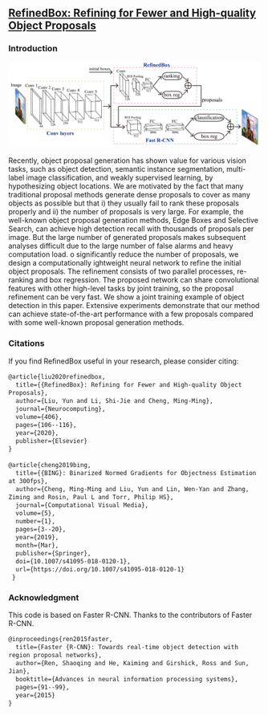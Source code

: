## [RefinedBox: Refining for Fewer and High-quality Object Proposals](https://www.sciencedirect.com/science/article/pii/S0925231220305816)

### Introduction

<img src="https://raw.githubusercontent.com/yun-liu/RefinedBox/master/framework.png" width="2427">

Recently, object proposal generation has shown value for various vision tasks, such as object detection, semantic instance segmentation, multi-label image classification, and weakly supervised learning, by hypothesizing object locations. We are motivated by the fact that many traditional proposal methods generate dense proposals to cover as many objects as possible but that i) they usually fail to rank these proposals properly and ii) the number of proposals is very large. For example, the well-known object proposal generation methods, Edge Boxes and Selective Search, can achieve high detection recall with thousands of proposals per image. But the large number of generated proposals makes subsequent analyses difficult due to the large number of false alarms and heavy computation load. o significantly reduce the number of proposals, we design a computationally ightweight neural network to refine the initial object proposals. The refinement consists of two parallel processes, re-ranking and box regression. The proposed network can share convolutional features with other high-level tasks by joint training, so the proposal refinement can be very fast. We show a joint training example of object detection in this paper. Extensive experiments demonstrate that our method can achieve state-of-the-art performance with a few proposals compared with some well-known proposal generation methods.

### Citations

If you find RefinedBox useful in your research, please consider citing:

	@article{liu2020refinedbox,
	  title={{RefinedBox}: Refining for Fewer and High-quality Object Proposals},
	  author={Liu, Yun and Li, Shi-Jie and Cheng, Ming-Ming},
	  journal={Neurocomputing},
	  volume={406},
	  pages={106--116},
	  year={2020},
	  publisher={Elsevier}
	}
	
	@article{cheng2019bing,
	  title={{BING}: Binarized Normed Gradients for Objectness Estimation at 300fps},
	  author={Cheng, Ming-Ming and Liu, Yun and Lin, Wen-Yan and Zhang, Ziming and Rosin, Paul L and Torr, Philip HS},
	  journal={Computational Visual Media},
	  volume={5},
	  number={1},
	  pages={3--20},
	  year={2019},
	  month={Mar},
	  publisher={Springer},
	  doi={10.1007/s41095-018-0120-1},
	  url={https://doi.org/10.1007/s41095-018-0120-1}
	 }

### Acknowledgment

This code is based on Faster R-CNN. Thanks to the contributors of Faster R-CNN.

	@inproceedings{ren2015faster,
	  title={Faster {R-CNN}: Towards real-time object detection with region proposal networks},
	  author={Ren, Shaoqing and He, Kaiming and Girshick, Ross and Sun, Jian},
	  booktitle={Advances in neural information processing systems},
	  pages={91--99},
	  year={2015}
	}
